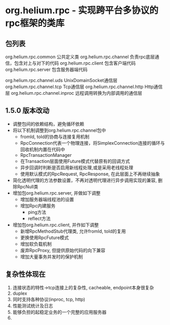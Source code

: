 org.helium.rpc - 实现跨平台多协议的rpc框架的类库
=================================================================

包列表
-----------------------------------------------------------------
org.helium.rpc.common			公共定义类
org.helium.rpc.channel			负责rpc底层通信，包含对上与对下的代码
org.helium.rpc.client			包含客户端代码
org.helium.rpc.server			包含服务器端代码

org.helium.rpc.channel.uds		UnixDomainSocket通信层
org.helium.rpc.channel.tcp		Tcp通信层
org.helium.rpc.channel.http		Http通信层
org.helium.rpc.channel.inproc		远程调用转换为内部调用的通信层

1.5.0 版本改动
-----------------------------------------------------------------
* 调整包间的依赖结构，避免循环依赖
* 将以下机制调整到org.helium.rpc.channel包中
	+ fromId, toId的协商与连接复用机制
	+ RpcConnection代表一个物理连接，将SimplexConnection连接的循环与回收机制内置在代码中
	+ RpcTransactionManager
	+ 在Transaction层面使用Future模式代替原有的回调方式
	+ 异步回调时判断是否启用新线程处理,或是采用老线程处理
	+ 使用默认模式的RpcRequest, RpcResponse, 在此层面上不再继续抽象
* 简化透明代理的方法参数设置，不再对透明代理进行异步调用实现的兼容, 删除RpcNull类
* 增加包org.helium.rpc.server, 并做如下调整
	+ 增加服务器端线程池的设置
	+ 增加Rpc内建服务
		- ping方法
		- reflect方法
* 增加包org.helium.rpc.client, 并作如下调整
	+ 新增RpcMethodStub代理类, 允许fromId, toId的复用
	+ 更换使用RpcFuture模式
	+ 增加软负载机制
	+ 废弃RpcProxy, 但提供原始代码的向下兼容
	+ 增加大量事务并发时的保护机制
	

复杂性体现在
-----------------------------------------------------------------
1. 连接状态的特性->tcp连接上的复杂性, cacheable, endpoint本身很复杂
2. duplex
3. 同时支持各种协议(inproc, tcp, http)
4. 性能测试统计及日志
5. 能够负担的起稳定业务的一个完整的应用服务器
6. 
